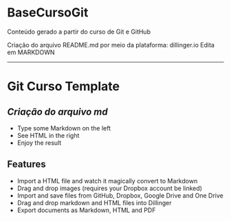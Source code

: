 # BaseCursoGit
Conteúdo gerado a partir do curso de Git e GitHub 

Criação do arquivo README.md por meio da plataforma: dillinger.io
Edita em MARKDOWN
******************************

# Git Curso Template
## _Criação do arquivo md_


- Type some Markdown on the left
- See HTML in the right
- Enjoy the result

## Features

- Import a HTML file and watch it magically convert to Markdown
- Drag and drop images (requires your Dropbox account be linked)
- Import and save files from GitHub, Dropbox, Google Drive and One Drive
- Drag and drop markdown and HTML files into Dillinger
- Export documents as Markdown, HTML and PDF
